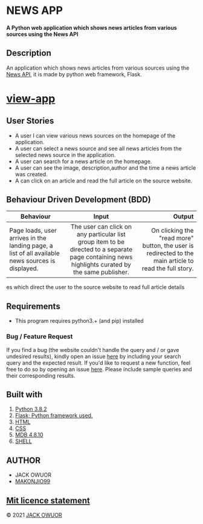 # NEWS APP

#### A Python web application which shows news articles from various sources using the News API




## Description

An application which shows news articles from various sources using the [News API](https://newsapi.org/), it is made by python web framework, Flask.
  
# [view-app](https:/)
## User Stories

- A user I can view various news sources on the homepage of the application.
- A user can select a news source and see all news articles from the selected news source in the application.
- A user can search for a news article on the homepage.
- A user can see the image, description,author and the time a news article was created.
- A can click on an article and read the full article on the source website.

## Behaviour Driven Development (BDD)

| Behaviour                                                                                        |                                                                      Input                                                                       |                                                                                                 Output |
| ------------------------------------------------------------------------------------------------ | :----------------------------------------------------------------------------------------------------------------------------------------------: | -----------------------------------------------------------------------------------------------------: |
| Page loads, user arrives in the landing page, a list of all available news sources is displayed. | The user can click on any particular list group item to be directed to a separate page containing news highlights curated by the same publisher. | On clicking the "read more" button, the user is redirected to the main article to read the full story. |  |

es which direct the user to the source website to read full article details

## Requirements

- This program requires python3.+ (and pip) installed


### Bug / Feature Request

If you find a bug (the website couldn't handle the query and / or gave undesired results), kindly open an issue [here](https://github.com/jn-mic/newsapp/issues) by including your search query and the expected result.
If you'd like to request a new function, feel free to do so by opening an issue [here](https://github.com//jn-mic/newsapp/issues). Please include sample queries and their corresponding results.

## Built with

1. [Python 3.8.2](https://www.python.org/doc/)
2. [Flask; Python framework used.](https://flask.palletsprojects.com/en/1.1.x/)
3. [HTML](https://www.w3schools.com/html/)
4. [CSS](https://www.w3schools.com/css/)
5. [MDB 4.8.10](https://mdbootstrap.com/)
6. [SHELL](#)


    
## AUTHOR
 * JACK OWUOR
* [MAKONJIO99 ](https://github.com/jn-mic)

## [Mit licence statement](https://github.com/jn-mic/newsapp/blob/main/Licence.md)
 © 2021 [JACK OWUOR](https://github.com/jn-mic)
